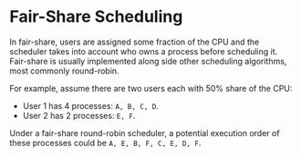 # Fair-Share Scheduling

In fair-share, users are assigned some fraction of the CPU and the scheduler takes into account who owns a process before scheduling it. Fair-share is usually implemented along side other scheduling algorithms, most commonly round-robin.

For example, assume there are two users each with 50% share of the CPU:

- User 1 has 4 processes: `A, B, C, D`.
- User 2 has 2 processes: `E, F`.

Under a fair-share round-robin scheduler, a potential execution order of these processes could be `A, E, B, F, C, E, D, F`.

